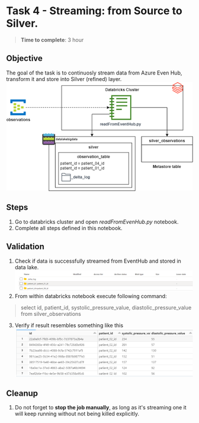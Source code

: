 
# Task 4 - Streaming: from Source to Silver.
> **Time to complete**: 3 hour
## Objective 
The goal of the task is to continuosly stream data from Azure Even Hub, transform it and store into Silver (refined) layer.
![objective](../../materials/images/task4-objective.png)
## Steps
1. Go to databricks cluster and open *readFromEvenHub.py* notebook.
2. Complete all steps defined in this notebook.
## Validation
1. Check if data is successfully streamed from EventHub and stored in data lake.
![ADLS structure](../../materials/images/task4-adls%20strcuture.png)
2. From within databricks notebook execute following command:
> select id, patient_id, systolic_pressure_value, diastolic_pressure_value from silver_observations
3. Verify if result resembles something like this
![result](../../materials/images/task4-result.png)
 
## Cleanup
1. Do not forget to **stop the job manually**, as long as it's streaming one it will keep running without not being killed explicitly.
